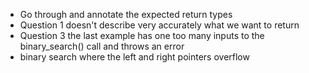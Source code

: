 - Go through and annotate the expected return types
- Question 1 doesn't describe very accurately what we want to return
- Question 3 the last example has one too many inputs to the binary_search() call and throws an error
- binary search where the left and right pointers overflow

